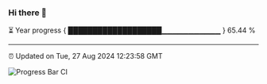 ### Hi there 👋

⏳ Year progress { ███████████████████▁▁▁▁▁▁▁▁▁▁▁ } 65.44 %

---

⏰ Updated on Tue, 27 Aug 2024 12:23:58 GMT

![Progress Bar CI](https://github.com/liununu/liununu/workflows/Progress%20Bar%20CI/badge.svg)
